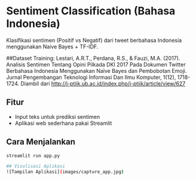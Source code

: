 # Sentiment Classification (Bahasa Indonesia)

Klasifikasi sentimen (Positif vs Negatif) dari tweet berbahasa Indonesia menggunakan Naive Bayes + TF-IDF.

##Dataset Training:
Lestari, A.R.T., Perdana, R.S., & Fauzi, M.A. (2017). Analisis Sentimen Tentang Opini Pilkada DKI 2017 Pada Dokumen Twitter Berbahasa Indonesia Menggunakan Naïve Bayes dan Pembobotan Emoji. Jurnal Pengembangan Teknologi Informasi Dan Ilmu Komputer, 1(12), 1718-1724. Diambil dari http://j-ptiik.ub.ac.id/index.php/j-ptiik/article/view/627


## Fitur
- Input teks untuk prediksi sentimen
- Aplikasi web sederhana pakai Streamlit

## Cara Menjalankan
```bash
streamlit run app.py

## Visulisasi Aplikasi
![Tampilan Aplikasi](images/capture_app.jpg)

